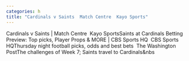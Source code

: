 ```yaml
---
categories: h
title: "Cardinals v Saints  Match Centre  Kayo Sports"
---
```

Cardinals v Saints | Match Centre&nbsp;&nbsp;Kayo SportsSaints at Cardinals Betting Preview: Top picks, Player Props & MORE | CBS Sports HQ&nbsp;&nbsp;CBS Sports HQThursday night football picks, odds and best bets&nbsp;&nbsp;The Washington PostThe challenges of Week 7; Saints travel to Cardinals&nbs